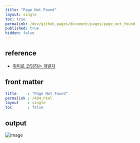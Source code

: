 ```yaml
---
title: "Page Not Found"
layout: single
toc: true
permalink: /dev/github_pages/document/pages/page_not_found
published: true
hidden: false
---
```


<head>
  <base target="_blank">
</head>



## reference

- [취미로 코딩하는 개발자](https://devinlife.com/howto%20github%20pages/new-pages/#3-404-page-%EB%93%B1%EB%A1%9D%ED%95%98%EA%B8%B0)



## front matter

```yml
title     : "Page Not Found"
permalink : /404.html
layout    : single
toc       : false
```



## output

![image](https://user-images.githubusercontent.com/92285528/144618692-b136da16-eaf8-4694-9328-264ab731cafc.png)
